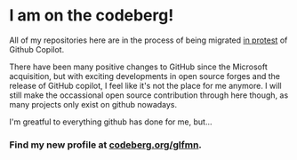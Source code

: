 # I am on the codeberg!

All of my repositories here are in the process of being migrated [in protest] of Github Copilot.

There have been many positive changes to GitHub since the Microsoft acquisition, but with exciting developments in open source forges and the release of GitHub copilot, I feel like it's not the place for me anymore.  I will still make the occassional open source contribution through here though, as many projects only exist on github nowadays.

I'm greatful to everything github has done for me, but...

### Find my new profile at [codeberg.org/glfmn](https://codeberg.org/glfmn).

[in protest]: https://sfconservancy.org/blog/2022/jun/30/give-up-github-launch/
